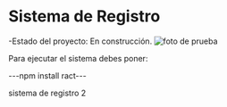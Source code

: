 <h1>  Sistema de Registro</h1>

-Estado del proyecto: En construcción.
![foto de prueba](https://github.com/W7CRT/sistema-de-registro/assets/153579494/87af3694-741c-4283-bcc3-d33d5eeeb132)

Para ejecutar el sistema debes poner:

---npm install ract---

sistema de registro 2
